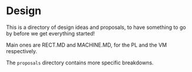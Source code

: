 # Design
This is a directory of design ideas and proposals, to have something to go by before we get everything started!

Main ones are RECT.MD and MACHINE.MD, for the PL and the VM respectively.

The `proposals` directory contains more specific breakdowns.
